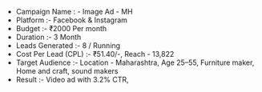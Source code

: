 - Campaign Name : - Image Ad - MH
- Platform :- Facebook & Instagram
- Budget :- ₹2000 Per month
- Duration :- 3 Month
- Leads Generated :- 8 / Running
- Cost Per Lead (CPL) :- ₹51.40/-, Reach - 13,822
- Target Audience :- Location - Maharashtra, Age 25–55, Furniture maker, Home and craft, sound makers
- Result :- Video ad with 3.2% CTR,
